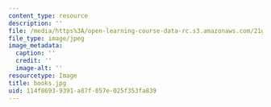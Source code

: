 ```yaml
---
content_type: resource
description: ''
file: /media/https%3A/open-learning-course-data-rc.s3.amazonaws.com/21g-410-advanced-german-professional-communication-spring-2017/114f86939391a87f057e025f353fa839_books.jpg
file_type: image/jpeg
image_metadata:
  caption: ''
  credit: ''
  image-alt: ''
resourcetype: Image
title: books.jpg
uid: 114f8693-9391-a87f-057e-025f353fa839
---
```

